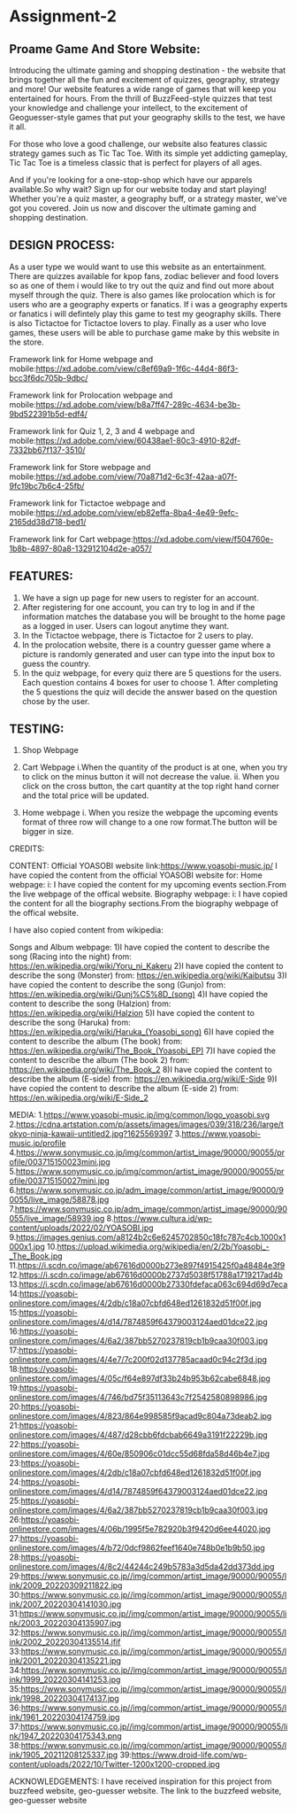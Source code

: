 # Assignment-2

## Proame Game And Store Website:

Introducing the ultimate gaming and shopping destination - the website that brings together all the fun and excitement of quizzes, geography, strategy and more! Our website features a wide range of games that will keep you entertained for hours. From the thrill of BuzzFeed-style quizzes that test your knowledge and challenge your intellect, to the excitement of Geoguesser-style games that put your geography skills to the test, we have it all.

For those who love a good challenge, our website also features classic strategy games such as Tic Tac Toe. With its simple yet addicting gameplay, Tic Tac Toe is a timeless classic that is perfect for players of all ages.

And if you're looking for a one-stop-shop which have our apparels available.So why wait? Sign up for our website today and start playing! Whether you're a quiz master, a geography buff, or a strategy master, we've got you covered. Join us now and discover the ultimate gaming and shopping destination.

## DESIGN PROCESS:

As a user type we would want to use this website as an entertainment. There are quizzes available for kpop fans, zodiac believer and food lovers so as one of them i would like to try out the quiz and find out more about myself through the quiz. There is also games like prolocation which is for users who are a geography experts or fanatics. If i was a geography experts or fanatics i will defintely play this game to test my geography skills. There is also Tictactoe for Tictactoe lovers to play. Finally as a user who love games, these users will be able to purchase game make by this website in the store.

Framework link for Home webpage and mobile:https://xd.adobe.com/view/c8ef69a9-1f6c-44d4-86f3-bcc3f6dc705b-9dbc/

Framework link for Prolocation webpage and mobile:https://xd.adobe.com/view/b8a7ff47-289c-4634-be3b-9bd522391b5d-edf4/

Framework link for Quiz 1, 2, 3 and 4 webpage and mobile:https://xd.adobe.com/view/60438ae1-80c3-4910-82df-7332bb67f137-3510/

Framework link for Store webpage and mobile:https://xd.adobe.com/view/70a871d2-6c3f-42aa-a07f-9fc19bc7b6c4-25fb/

Framework link for Tictactoe webpage and mobile:https://xd.adobe.com/view/eb82effa-8ba4-4e49-9efc-2165dd38d718-bed1/

Framework link for Cart webpage:https://xd.adobe.com/view/f504760e-1b8b-4897-80a8-132912104d2e-a057/

## FEATURES:

1. We have a sign up page for new users to register for an account.
2. After registering for one account, you can try to log in and if the information matches the database you will be brought to the home page as a logged in user. Users can logout anytime they want.
3. In the Tictactoe webpage, there is Tictactoe for 2 users to play.
4. In the prolocation website, there is a country guesser game where a picture is randomly generated and user can type into the input box to guess the country.
5. In the quiz webpage, for every quiz there are 5 questions for the users. Each question contains 4 boxes for user to choose 1. After completing the 5 questions the quiz will decide the answer based on the question chose by the user.

## TESTING:

1. Shop Webpage

2. Cart Webpage
   i.When the quantity of the product is at one, when you try to click on the minus button it will not decrease the value.
   ii. When you click on the cross button, the cart quantity at the top right hand corner and the total price will be updated.

3. Home webpage
   i. When you resize the webpage the upcoming events format of three row will change to a one row format.The button will be bigger in size.

CREDITS:

CONTENT:
Official YOASOBI website link:https://www.yoasobi-music.jp/
I have copied the content from the official YOASOBI website for:
Home webpage:
i: I have copied the content for my upcoming events section.From the live webpage of the offical website.
Biography webpage:
i: I have copied the content for all the biography sections.From the biography webpage of the offical website.

I have also copied content from wikipedia:

Songs and Album webpage:
1)I have copied the content to describe the song (Racing into the night) from: https://en.wikipedia.org/wiki/Yoru_ni_Kakeru
2)I have copied the content to describe the song (Monster) from: https://en.wikipedia.org/wiki/Kaibutsu
3)I have copied the content to describe the song (Gunjo) from: https://en.wikipedia.org/wiki/Gunj%C5%8D_(song)
4)I have copied the content to describe the song (Halzion) from: https://en.wikipedia.org/wiki/Halzion
5)I have copied the content to describe the song (Haruka) from: https://en.wikipedia.org/wiki/Haruka_(Yoasobi_song)
6)I have copied the content to describe the album (The book) from: https://en.wikipedia.org/wiki/The_Book_(Yoasobi_EP)
7)I have copied the content to describe the album (The book 2) from: https://en.wikipedia.org/wiki/The_Book_2
8)I have copied the content to describe the album (E-side) from: https://en.wikipedia.org/wiki/E-Side
9)I have copied the content to describe the album (E-side 2) from: https://en.wikipedia.org/wiki/E-Side_2

MEDIA: 1.https://www.yoasobi-music.jp/img/common/logo_yoasobi.svg 2.https://cdna.artstation.com/p/assets/images/images/039/318/236/large/tokyo-ninja-kawaii-untitled2.jpg?1625569397 3.https://www.yoasobi-music.jp/profile 4.https://www.sonymusic.co.jp/img/common/artist_image/90000/90055/profile/003715150023mini.jpg 5.https://www.sonymusic.co.jp/img/common/artist_image/90000/90055/profile/003715150027mini.jpg 6.https://www.sonymusic.co.jp/adm_image/common/artist_image/90000/90055/live_image/58878.jpg 7.https://www.sonymusic.co.jp/adm_image/common/artist_image/90000/90055/live_image/58939.jpg 8.https://www.cultura.id/wp-content/uploads/2022/02/YOASOBI.jpg 9.https://images.genius.com/a8124b2c6e6245702850c18fc787c4cb.1000x1000x1.jpg 10.https://upload.wikimedia.org/wikipedia/en/2/2b/Yoasobi_-_The_Book.jpg 11.https://i.scdn.co/image/ab67616d0000b273e897f4915425f0a48484e3f9 12.https://i.scdn.co/image/ab67616d0000b2737d5038f51788a1719217ad4b 13.https://i.scdn.co/image/ab67616d0000b27330fdefaca063c694d69d7eca 14:https://yoasobi-onlinestore.com/images/4/2db/c18a07cbfd648ed1261832d51f00f.jpg 15:https://yoasobi-onlinestore.com/images/4/d14/7874859f64379003124aed01dce22.jpg 16:https://yoasobi-onlinestore.com/images/4/6a2/387bb5270237819cb1b9caa30f003.jpg 17:https://yoasobi-onlinestore.com/images/4/4e7/7c200f02d137785acaad0c94c2f3d.jpg 18:https://yoasobi-onlinestore.com/images/4/05c/f64e897df33b24b953b62cabe6848.jpg 19:https://yoasobi-onlinestore.com/images/4/746/bd75f35113643c7f2542580898986.jpg 20:https://yoasobi-onlinestore.com/images/4/823/864e998585f9acad9c804a73deab2.jpg 21:https://yoasobi-onlinestore.com/images/4/487/d28cbb6fdcbab6649a3191f22229b.jpg 22:https://yoasobi-onlinestore.com/images/4/60e/850906c01dcc55d68fda58d46b4e7.jpg 23:https://yoasobi-onlinestore.com/images/4/2db/c18a07cbfd648ed1261832d51f00f.jpg 24:https://yoasobi-onlinestore.com/images/4/d14/7874859f64379003124aed01dce22.jpg 25:https://yoasobi-onlinestore.com/images/4/6a2/387bb5270237819cb1b9caa30f003.jpg 26:https://yoasobi-onlinestore.com/images/4/06b/1995f5e782920b3f9420d6ee44020.jpg 27:https://yoasobi-onlinestore.com/images/4/b72/0dcf9862feef1640e748b0e1b9b50.jpg 28:https://yoasobi-onlinestore.com/images/4/8c2/44244c249b5783a3d5da42dd373dd.jpg 29:https://www.sonymusic.co.jp//img/common/artist_image/90000/90055/link/2009_20220309211822.jpg 30:https://www.sonymusic.co.jp//img/common/artist_image/90000/90055/link/2007_20220304141030.jpg 31:https://www.sonymusic.co.jp//img/common/artist_image/90000/90055/link/2003_20220304135907.jpg 32:https://www.sonymusic.co.jp//img/common/artist_image/90000/90055/link/2002_20220304135514.jfif 33:https://www.sonymusic.co.jp//img/common/artist_image/90000/90055/link/2001_20220304135221.jpg 34:https://www.sonymusic.co.jp//img/common/artist_image/90000/90055/link/1999_20220304141253.jpg 35:https://www.sonymusic.co.jp//img/common/artist_image/90000/90055/link/1998_20220304174137.jpg 36:https://www.sonymusic.co.jp//img/common/artist_image/90000/90055/link/1961_20220304174759.jpg 37:https://www.sonymusic.co.jp//img/common/artist_image/90000/90055/link/1947_20220304175343.png 38:https://www.sonymusic.co.jp//img/common/artist_image/90000/90055/link/1905_20211208125337.jpg 39:https://www.droid-life.com/wp-content/uploads/2022/10/Twitter-1200x1200-cropped.jpg

ACKNOWLEDGEMENTS:
I have received inspiration for this project from buzzfeed website, geo-guesser website.
The link to the buzzfeed website, geo-guesser website
